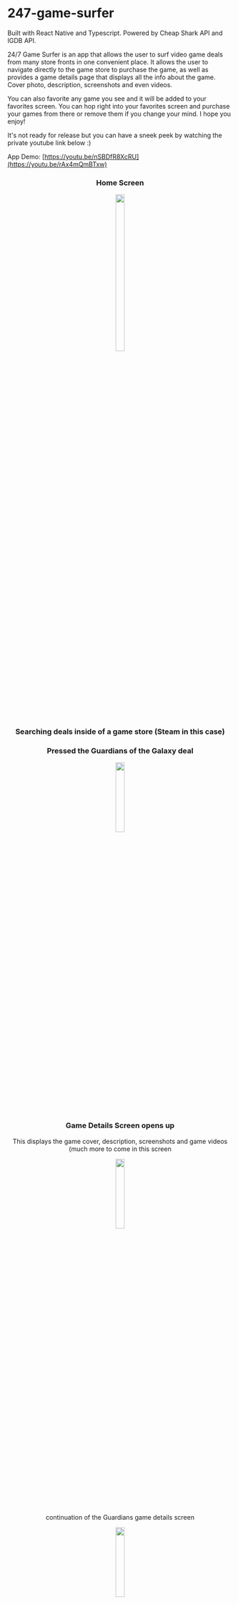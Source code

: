 # 247-game-surfer

Built with React Native and Typescript.  Powered by Cheap Shark API and IGDB API.

24/7 Game Surfer is an app that allows the user to surf video game deals from many store fronts in one convenient place.  It allows the user to navigate directly to the game store to purchase the game, as well as provides a game details page that displays all the info about the game.  Cover photo, description, screenshots and even videos.  

You can also favorite any game you see and it will be added to your favorites screen.  You can hop right into your favorites screen and purchase your games from there or remove them if you change your mind.  I hope you enjoy!

It's not ready for release but you can have a sneek peek by watching the private youtube link below :)

App Demo: [https://youtu.be/nSBDfR8XcRU](https://youtu.be/rAx4mQmBTxw)
<div align="center">
  <h3 style="text-align: center;">Home Screen</h3>
  <img src="https://github.com/Justuceh/247-game-surfer/assets/21269564/67189f06-f74d-4b85-8b86-4ebe6243c0a0" width=20% height=30%>
<h3>Searching deals inside of a game store (Steam in this case)</h3>
  <h3>Pressed the Guardians of the Galaxy deal</h3>
<img src="https://github.com/Justuceh/247-game-surfer/assets/21269564/2205fba9-7fdb-4aec-80d7-c7c2a7aed409" width=20% height=20%>
  <h3>Game Details Screen opens up</h3>
  <p>This displays the game cover, description, screenshots and game videos (much more to come in this screen</p>
<img src="https://github.com/Justuceh/247-game-surfer/assets/21269564/f909badd-6f6d-45b5-9414-6f0f4b90ac59" width=20% height=20%>
  
<p>continuation of the Guardians game details screen</p>
<img src="https://github.com/Justuceh/247-game-surfer/assets/21269564/0400fa7f-b0a0-4024-aeb7-90922ff73592" width=20% height=20%>
  <h3>Moved out of the game details screen</h3>
  <p>clicked the search icon on the bottom tab bar on the main screen (see pic 1)</p>
  <p>Searching for a game by name.  Red Dead Redemption 2 in this case.</p>
<img src="https://github.com/Justuceh/247-game-surfer/assets/21269564/7bb33aa4-bf39-4cdc-9533-8fe485749da1" width=20% height=20%>
<img src="https://github.com/Justuceh/247-game-surfer/assets/21269564/92673a2c-5c0f-4f19-b69e-c318fcc308e5" width=20% height=20%>
<h3>All the Read Dead Redemption 2 (RDR2) deals are returned</h3>
<img src="https://github.com/Justuceh/247-game-surfer/assets/21269564/e52eba4e-bfd8-48f1-947d-954d38720090" width=20% height=20%>
<h3>I click on one to view the RDR2 game details page</h3>
<img src="https://github.com/Justuceh/247-game-surfer/assets/21269564/712d7a05-06f7-4d51-9a8c-3e32f6293008" width=20% height=20%>
<img src="https://github.com/Justuceh/247-game-surfer/assets/21269564/78ec54ad-17ba-490a-b301-462747e78bdf" width=20% height=20%>
<h3>I left that page and moved on to the Favorites Screen (see bottom tabs on pic 1)</h3>
<p>Here you can view all the games you marked as a favorite.  You can look at the game details of each game or you can navigate directly to the game you want to purchase</p>
<img src="https://github.com/Justuceh/247-game-surfer/assets/21269564/f00d921d-916a-40d4-a58b-7d75136bd508" width=20% height=20%>
<h3>Navigating to a game to purchase</h3>
<p>At any point in the app you can navigate to a game to purchase.  All you have to do is "long press" on the game you want to buy.  It will then open a web view browser inside the app and take you to the game deal.  Here you can purchase your game :)</p>
<img src="https://github.com/Justuceh/247-game-surfer/assets/21269564/8b73f12f-c3ed-446e-a493-936971748554" width=20% height=20%>
</div>
<p></p>
<p></p>

